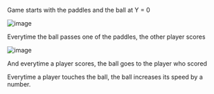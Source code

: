 Game starts with the paddles and the ball at Y = 0 

![image](https://github.com/user-attachments/assets/565af68a-1b18-47a7-bcfc-218ef11dc665)

Everytime the ball passes one of the paddles, the other player scores

![image](https://github.com/user-attachments/assets/a73ccbe0-e7f9-4cc4-89ae-de8f9235d6d8)

And everytime a player scores, the ball goes to the player who scored

Everytime a player touches the ball, the ball increases its speed by a number.
